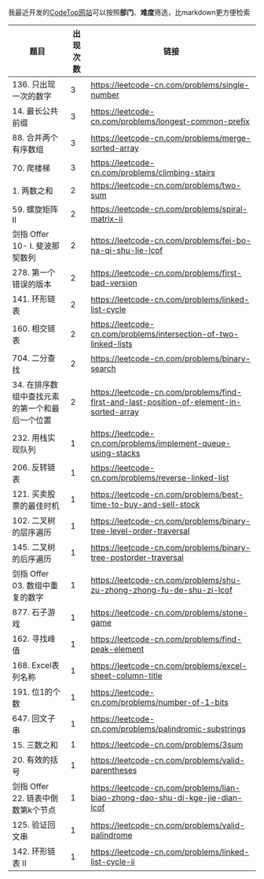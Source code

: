 我最近开发的[CodeTop网站](https://codetop.cc)可以按照**部门**、**难度**筛选，比markdown更方便检索

|题目|出现次数|链接|
|-|-|-|
|136. 只出现一次的数字|3|https://leetcode-cn.com/problems/single-number|
|14. 最长公共前缀|3|https://leetcode-cn.com/problems/longest-common-prefix|
|88. 合并两个有序数组|3|https://leetcode-cn.com/problems/merge-sorted-array|
|70. 爬楼梯|3|https://leetcode-cn.com/problems/climbing-stairs|
|1. 两数之和|2|https://leetcode-cn.com/problems/two-sum|
|59. 螺旋矩阵 II|2|https://leetcode-cn.com/problems/spiral-matrix-ii|
|剑指 Offer 10- I. 斐波那契数列|2|https://leetcode-cn.com/problems/fei-bo-na-qi-shu-lie-lcof|
|278. 第一个错误的版本|2|https://leetcode-cn.com/problems/first-bad-version|
|141. 环形链表|2|https://leetcode-cn.com/problems/linked-list-cycle|
|160. 相交链表|2|https://leetcode-cn.com/problems/intersection-of-two-linked-lists|
|704. 二分查找|2|https://leetcode-cn.com/problems/binary-search|
|34. 在排序数组中查找元素的第一个和最后一个位置|2|https://leetcode-cn.com/problems/find-first-and-last-position-of-element-in-sorted-array|
|232. 用栈实现队列|1|https://leetcode-cn.com/problems/implement-queue-using-stacks|
|206. 反转链表|1|https://leetcode-cn.com/problems/reverse-linked-list|
|121. 买卖股票的最佳时机|1|https://leetcode-cn.com/problems/best-time-to-buy-and-sell-stock|
|102. 二叉树的层序遍历|1|https://leetcode-cn.com/problems/binary-tree-level-order-traversal|
|145. 二叉树的后序遍历|1|https://leetcode-cn.com/problems/binary-tree-postorder-traversal|
|剑指 Offer 03. 数组中重复的数字|1|https://leetcode-cn.com/problems/shu-zu-zhong-zhong-fu-de-shu-zi-lcof|
|877. 石子游戏|1|https://leetcode-cn.com/problems/stone-game|
|162. 寻找峰值|1|https://leetcode-cn.com/problems/find-peak-element|
|168. Excel表列名称|1|https://leetcode-cn.com/problems/excel-sheet-column-title|
|191. 位1的个数|1|https://leetcode-cn.com/problems/number-of-1-bits|
|647. 回文子串|1|https://leetcode-cn.com/problems/palindromic-substrings|
|15. 三数之和|1|https://leetcode-cn.com/problems/3sum|
|20. 有效的括号|1|https://leetcode-cn.com/problems/valid-parentheses|
|剑指 Offer 22. 链表中倒数第k个节点|1|https://leetcode-cn.com/problems/lian-biao-zhong-dao-shu-di-kge-jie-dian-lcof|
|125. 验证回文串|1|https://leetcode-cn.com/problems/valid-palindrome|
|142. 环形链表 II|1|https://leetcode-cn.com/problems/linked-list-cycle-ii|